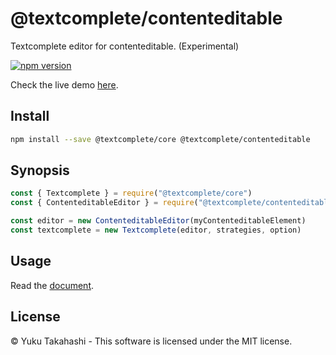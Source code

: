 # @textcomplete/contenteditable

Textcomplete editor for contenteditable. (Experimental)

[![npm version](https://badge.fury.io/js/@textcomplete%2Fcontenteditable.svg)](http://badge.fury.io/js/@textcomplete%2Fcontenteditable)

Check the live demo [here](https://yuku.takahashi.coffee/textcomplete/#textcomplete-contenteditable).

## Install

```bash
npm install --save @textcomplete/core @textcomplete/contenteditable
```

## Synopsis

```js
const { Textcomplete } = require("@textcomplete/core")
const { ContenteditableEditor } = require("@textcomplete/contenteditable")

const editor = new ContenteditableEditor(myContenteditableElement)
const textcomplete = new Textcomplete(editor, strategies, option)
```

## Usage

Read the [document](https://yuku.takahashi.coffee/textcomplete/).

## License

&copy; Yuku Takahashi - This software is licensed under the MIT license.
